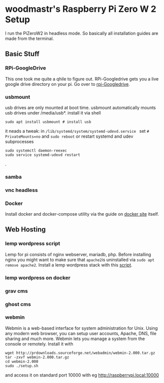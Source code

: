 # woodmastr's Raspberry Pi Zero W 2 Setup

I run the PiZeroW2 in headless mode. So basically all installation guides are made from the terminal.

## Basic Stuff

### RPi-GoogleDrive
This one took me quite a qhile to figure out. RPi-Googledrive gets you a live google drive directory on your pi. Go over to [rpi-Googledrive](https://github.com/programmer2514/RPi-Google-Drive).

### usbmount
usb drives are only mounted at boot time. usbmount automatically mounts usb drives under /media/usb*. install it via shell
```
sudo apt install usbmount # install usb 

```
it neads a tweak: in ```/lib/systemd/system/systemd-udevd.service ``` set ```# PrivateMounts=no``` and ```sudo reboot``` or restart systemd and udev subprocesses 
```
sudo systemctl daemon-reexec
sudo service systemd-udevd restart
```
.
### samba
### vnc headless


### Docker
Install docker and docker-compose utility via the guide on [docker site](https://docs.docker.com/engine/install/debian/#install-using-the-repository) itself.

## Web Hosting

### lemp wordpress script
Lemp for pi consists of nginx webserver, mariadb, php. Before installing nginx you might want to make sure that `apache2`is uninstalled via `sudo apt remove apache2`. Install a lemp wordpress stack with this [script](https://github.com/devskale/scripts/blob/main/lemp_wp_install.sh).

### lemp wordpress on docker
### grav cms
### ghost cms
### webmin
Webmin is a web-based interface for system administration for Unix. Using any modern web browser, you can setup user accounts, Apache, DNS, file sharing and much more. Webmin lets you manage a system from the console or remotely. Install it with

```
wget http://prdownloads.sourceforge.net/webadmin/webmin-2.000.tar.gz
tar -zxvf webmin-2.000.tar.gz
cd webmin-2.000
sudo ./setup.sh
```
and access it on standard port 10000 with eg http://raspberrypi.local:10000

